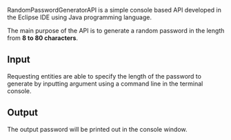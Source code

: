 
RandomPasswordGeneratorAPI is a simple console based API developed in the Eclipse IDE using Java programming language. 

The main purpose of the API is to generate a random password in the length from **8 to 80 characters**. 

## Input
Requesting entities are able to specify the length of the password to generate by inputting argument using a command line in the terminal console. 

## Output
The output password will be printed out in the console window.